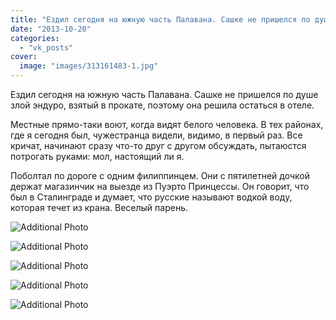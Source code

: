 ```yaml
---
title: "Ездил сегодня на южную часть Палавана. Сашке не пришелся по душе злой эндуро, взятый в прокате, поэт..."
date: "2013-10-20"
categories: 
  - "vk_posts"
cover:
  image: "images/313161483-1.jpg"
---
```


Ездил сегодня на южную часть Палавана. Сашке не пришелся по душе злой эндуро, взятый в прокате, поэтому она решила остаться в отеле.

Местные прямо-таки воют, когда видят белого человека. В тех районах, где я сегодня был, чужестранца видели, видимо, в первый раз. Все кричат, начинают сразу что-то друг с другом обсуждать, пытаюстся потрогать руками: мол, настоящий ли я.

<!--more-->

Поболтал по дороге с одним филиппинцем. Они с пятилетней дочкой держат магазинчик на выезде из Пуэрто Принцессы. Он говорит, что был в Сталинграде и думает, что русские называют водкой воду, которая течет из крана. Веселый парень.

![Additional Photo](https://vodpop.ru/wp-content/uploads/2023/07/313161484-1.jpg)

![Additional Photo](https://vodpop.ru/wp-content/uploads/2023/07/313161485-1.jpg)

![Additional Photo](https://vodpop.ru/wp-content/uploads/2023/07/313162944-1.jpg)

![Additional Photo](https://vodpop.ru/wp-content/uploads/2023/07/313161488-1.jpg)

![Additional Photo](https://vodpop.ru/wp-content/uploads/2023/07/313161490-1.jpg)
